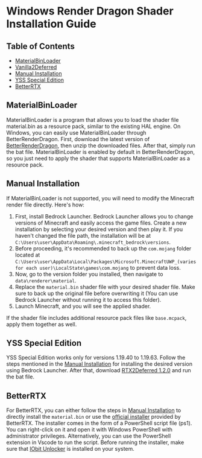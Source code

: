 # Windows Render Dragon Shader Installation Guide

## Table of Contents

* [MaterialBinLoader](#materialbinloader)
* [Vanilla2Deferred](#vanilla2deferred)
* [Manual Installation](#manual-installation)
* [YSS Special Edition](#yss-special-edition)
* [BetterRTX](#betterrtx)

## MaterialBinLoader
MaterialBinLoader is a program that allows you to load the shader file material.bin as a resource pack, similar to the existing HAL engine. On Windows, you can easily use MaterialBinLoader through BetterRenderDragon. First, download the latest version of [BetterRenderDragon](https://github.com/ddf8196/BetterRenderDragon), then unzip the downloaded files. After that, simply run the bat file. MaterialBinLoader is enabled by default in BetterRenderDragon, so you just need to apply the shader that supports MaterialBinLoader as a resource pack.

## Manual Installation

If MaterialBinLoader is not supported, you will need to modify the Minecraft render file directly. Here's how:

1. First, install Bedrock Launcher. Bedrock Launcher allows you to change versions of Minecraft and easily access the game files. Create a new installation by selecting your desired version and then play it. If you haven't changed the file path, the installation will be at `C:\Users\user\AppData\Roaming\.minecraft_bedrock\versions`.
2. Before proceeding, it's recommended to back up the `com.mojang` folder located at `C:\Users\user\AppData\Local\Packages\Microsoft.MinecraftUWP_(varies for each user)\LocalState\games\com.mojang` to prevent data loss.
3. Now, go to the version folder you installed, then navigate to `data\renderer\material`.
4. Replace the `material.bin` shader file with your desired shader file. Make sure to back up the original file before overwriting it (You can use Bedrock Launcher without running it to access this folder).
5. Launch Minecraft, and you will see the applied shader.

If the shader file includes additional resource pack files like `base.mcpack`, apply them together as well.

## YSS Special Edition

YSS Special Edition works only for versions 1.19.40 to 1.19.63. Follow the steps mentioned in the [Manual Installation](#manual-installation) for installing the desired version using Bedrock Launcher. After that, download [RTX2Deferred 1.2.0](https://github.com/ddf8196/BetterRenderDragon/releases/tag/v1.2.0) and run the bat file.

## BetterRTX

For BetterRTX, you can either follow the steps in [Manual Installation](#manual-installation) to directly install the `material.bin` or use the [official installer](https://github.com/BetterRTX/BetterRTX-Installer) provided by BetterRTX. The installer comes in the form of a PowerShell script file (ps1). You can right-click on it and open it with Windows PowerShell with administrator privileges. Alternatively, you can use the PowerShell extension in Vscode to run the script. Before running the installer, make sure that [IObit Unlocker](https://www.iobit.com/en/iobit-unlocker.php) is installed on your system.